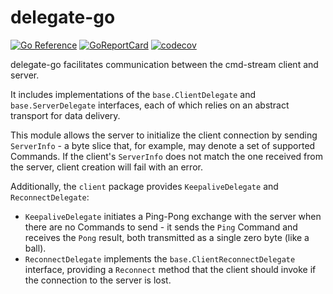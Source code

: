 # delegate-go

[![Go Reference](https://pkg.go.dev/badge/github.com/cmd-stream/delegate-go.svg)](https://pkg.go.dev/github.com/cmd-stream/delegate-go)
[![GoReportCard](https://goreportcard.com/badge/cmd-stream/base-go)](https://goreportcard.com/report/github.com/cmd-stream/base-go)
[![codecov](https://codecov.io/gh/cmd-stream/delegate-go/graph/badge.svg?token=G8NN40DYJI)](https://codecov.io/gh/cmd-stream/delegate-go)

delegate-go facilitates communication between the cmd-stream client and server.

It includes implementations of the `base.ClientDelegate` and `base.ServerDelegate`
interfaces, each of which relies on an abstract transport for data delivery.

This module allows the server to initialize the client connection by sending
`ServerInfo` - a byte slice that, for example, may denote a set of supported 
Commands. If the client's `ServerInfo` does not match the one received from the 
server, client creation will fail with an error.

Additionally, the `client` package provides `KeepaliveDelegate` and 
`ReconnectDelegate`:
- `KeepaliveDelegate` initiates a Ping-Pong exchange with the server when there
  are no Commands to send - it sends the `Ping` Command and receives the `Pong` 
  result, both transmitted as a single zero byte (like a ball).
- `ReconnectDelegate` implements the `base.ClientReconnectDelegate` interface,
  providing a `Reconnect` method that the client should invoke if the connection
  to the server is lost.